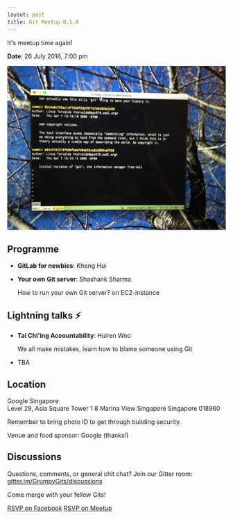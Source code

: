 ```yaml
---
layout: post
title: Git Meetup 0.5.0
---
```


It's meetup time again!

**Date**: 26 July 2016, 7:00 pm

![Grumpy Git Meetup 0.5.0](/images/2016-03-29-git-meetup-0.4.0/poster.jpg)

## Programme

- **GitLab for newbies**: Kheng Hui  

- **Your own Git server**: Shashank Sharma

  How to run your own Git server? on EC2-instance

## Lightning talks ⚡️

- **Tai Chi'ing Accountability**: Huiren Woo 

  We all make mistakes, learn how to blame someone using Git

- TBA 

## Location

Google Singapore  
Level 29, Asia Square Tower 1 
8 Marina View Singapore 
Singapore 018960 

Remember to bring photo ID to get through building security. 

Venue and food sponsor: Google (thanks!) 

## Discussions

Questions, comments, or general chit chat? Join our Gitter room:
[gitter.im/GrumpyGits/discussions](https://gitter.im/GrumpyGits/discussions)

Come merge with your fellow Gits!

<a class="btn btn-primary"
  href="https://www.facebook.com/events/217369701990326/">RSVP on Facebook</a>
<a class="btn btn-danger"
  href="http://www.meetup.com/Grumpy-Gits-SG/events/232176153/">RSVP on
Meetup</a>
